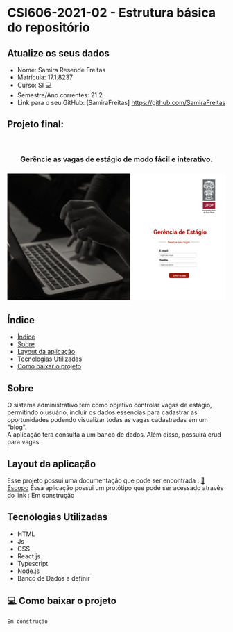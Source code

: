 # **CSI606-2021-02 - Estrutura básica do repositório**

## Atualize os seus dados

- Nome: Samira Resende Freitas 
- Matrícula: 17.1.8237
- Curso: SI 💻 
- Semestre/Ano correntes: 21.2
- Link para o seu GitHub: [SamiraFreitas] https://github.com/SamiraFreitas

## Projeto final: 
<br>
<h3 align="center">
    Gerêncie as vagas de estágio de modo fácil e interativo. <h3>

<img src="./capa.png" alt="Logo">
<br>

##  Índice
- [Índice](#-índice)
- [Sobre](#-sobre)
- [Layout da aplicação](#-layout-da-aplicação)
- [ Tecnologias Utilizadas](#-tecnologias-utilizadas)
- [Como baixar o projeto](#-como-baixar-o-projeto)


## Sobre 
O sistema administrativo tem como objetivo controlar vagas de estágio, permitindo o usuário, incluir os dados essencias para cadastrar as oportunidades podendo visualizar todas as vagas cadastradas em um "blog".  
A aplicação tera consulta a um banco de dados. Além disso, possuirá crud para vagas. 

## Layout da aplicação

Esse projeto possui uma documentação que pode ser encontrada : [📝 Escopo](https://pt.overleaf.com/project/6248cbcc387385536d8982eb)
Essa aplicação possui um protótipo que pode ser acessado através do link  : Em construção


##  Tecnologias Utilizadas 
- HTML  
- Js
- CSS
- React.js
- Typescript
- Node.js
- Banco de Dados a definir 
## 💻 Como baixar o projeto 

```bash
Em construção

```


